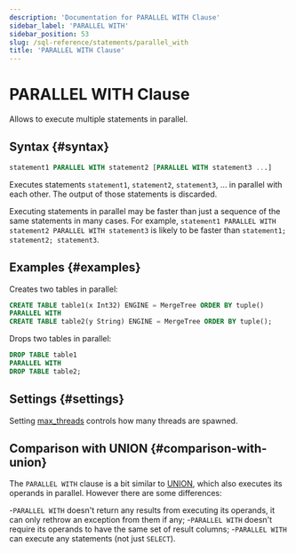 ```yaml
---
description: 'Documentation for PARALLEL WITH Clause'
sidebar_label: 'PARALLEL WITH'
sidebar_position: 53
slug: /sql-reference/statements/parallel_with
title: 'PARALLEL WITH Clause'
---
```


# PARALLEL WITH Clause

Allows to execute multiple statements in parallel.

## Syntax {#syntax}

```sql
statement1 PARALLEL WITH statement2 [PARALLEL WITH statement3 ...]
```

Executes statements `statement1`, `statement2`, `statement3`, ... in parallel with each other. The output of those statements is discarded.

Executing statements in parallel may be faster than just a sequence of the same statements in many cases. For example, `statement1 PARALLEL WITH statement2 PARALLEL WITH statement3` is likely to be faster than `statement1; statement2; statement3`.

## Examples {#examples}

Creates two tables in parallel:

```sql
CREATE TABLE table1(x Int32) ENGINE = MergeTree ORDER BY tuple()
PARALLEL WITH
CREATE TABLE table2(y String) ENGINE = MergeTree ORDER BY tuple();
```

Drops two tables in parallel:

```sql
DROP TABLE table1
PARALLEL WITH
DROP TABLE table2;
```

## Settings {#settings}

Setting [max_threads](../../operations/settings/settings.md#max_threads) controls how many threads are spawned.

## Comparison with UNION {#comparison-with-union}

The `PARALLEL WITH` clause is a bit similar to [UNION](select/union.md), which also executes its operands in parallel. However there are some differences:

-`PARALLEL WITH` doesn't return any results from executing its operands, it can only rethrow an exception from them if any;
-`PARALLEL WITH` doesn't require its operands to have the same set of result columns;
-`PARALLEL WITH` can execute any statements (not just `SELECT`).
